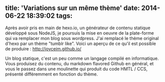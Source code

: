 title: 'Variations sur un même thème'
date: 2014-06-22 18:39:02
tags:
---
Après avoir pris en main de hexo.io, un générateur de contenu statique développé sous NodeJS, je poursuis la mise en oeuvre de la plate-forme qui va remplacer mon blog sous wordpress. J'ai remplacé le thème original d'hexo par un thème "tumblr like". Voici un aperçu de ce qu'il est possible de produire : http://joyceim.github.io/

Un blog statique, c'est un peu comme un langage compilé en informatique. Vous produisez du contenu, du markdown flavored Github en général, et vous le passez dans une moulinette qui produit du code HMTL / CCS, présenté différemment en fonction du thème. 



